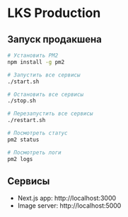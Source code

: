# LKS Production

## Запуск продакшена

```bash
# Установить PM2
npm install -g pm2

# Запустить все сервисы
./start.sh

# Остановить все сервисы
./stop.sh

# Перезапустить все сервисы
./restart.sh

# Посмотреть статус
pm2 status

# Посмотреть логи
pm2 logs
```

## Сервисы

- Next.js app: http://localhost:3000
- Image server: http://localhost:5000 